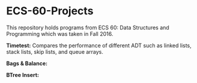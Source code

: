 # ECS-60-Projects

This repository holds programs from ECS 60: Data Structures and Programming which was taken in Fall 2016. 




**Timetest:** Compares the performance of different ADT such as linked lists, stack lists, skip lists, and queue arrays. 

**Bags & Balance:** 

**BTree Insert:**
